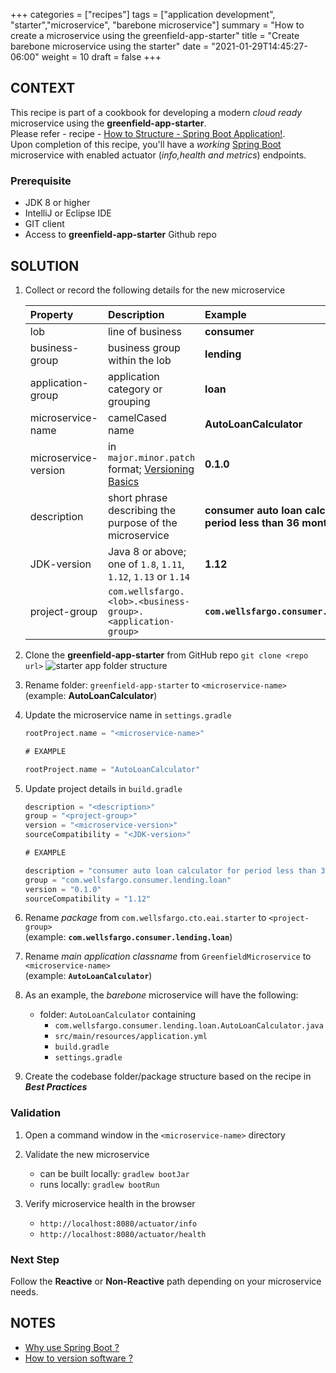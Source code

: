 +++
categories = ["recipes"]
tags = ["application development", "starter","microservice", "barebone microservice"]
summary = "How to create a microservice using the greenfield-app-starter"
title = "Create barebone microservice using the starter"
date = "2021-01-29T14:45:27-06:00"
weight = 10
draft = false
+++

## CONTEXT
This recipe is part of a cookbook for developing a modern _cloud ready_ microservice using the **greenfield-app-starter**.  
Please refer - recipe - [How to Structure - Spring Boot Application!](/best-practices/spring-boot-structure/).  
Upon completion of this recipe, you'll have a _working_  [Spring Boot](https://medium.com/stuff-about-cloud-native-development/my-spring-boot-101-journal-getting-started-5183f68606cb) microservice with enabled actuator (_info,health and metrics_) endpoints.

### Prerequisite

- JDK 8 or higher
- IntelliJ or Eclipse IDE
- GIT client
- Access to **greenfield-app-starter** Github repo

## SOLUTION

1. Collect or record the following details for the new microservice

   | Property        | Description | Example |
   | :---          |    :----   |  :----   |
   | lob  | line of business | **consumer** |
   | business-group | business group within the lob | **lending** |
   | application-group  | application category or grouping | **loan** |
   | microservice-name      | camelCased name  | **AutoLoanCalculator**
   | microservice-version    | in `major.minor.patch` format; [Versioning Basics](https://medium.com/fiverr-engineering/major-minor-patch-a5298e2e1798) | **0.1.0**
   | description    | short phrase describing the purpose of the microservice | **consumer auto loan calculator for period less than 36 months**
   | JDK-version  |Java 8 or above; one of `1.8`, `1.11`, `1.12`, `1.13` or `1.14`| **1.12**
   | project-group  | `com.wellsfargo.<lob>.<business-group>.<application-group>` |  **`com.wellsfargo.consumer.lending.loan`**

1. Clone the **greenfield-app-starter** from GitHub repo `git clone <repo url>`
![starter app folder structure](/images/resized.jpg)

1. Rename folder: `greenfield-app-starter` to `<microservice-name>`  
   (example: **AutoLoanCalculator**)

1. Update the microservice name in `settings.gradle`

   ```gradle
   rootProject.name = "<microservice-name>"
   ```

   ```gradle
   # EXAMPLE
   
   rootProject.name = "AutoLoanCalculator"
   ```   


1. Update project details in `build.gradle`
   
   ```gradle
   description = "<description>"
   group = "<project-group>"
   version = "<microservice-version>"
   sourceCompatibility = "<JDK-version>"
   ```

    ```gradle
   # EXAMPLE
   
   description = "consumer auto loan calculator for period less than 36 months"
   group = "com.wellsfargo.consumer.lending.loan"
   version = "0.1.0"
   sourceCompatibility = "1.12"
   ```
   
1. Rename _package_ from `com.wellsfargo.cto.eai.starter` to `<project-group>`  
   (example: **`com.wellsfargo.consumer.lending.loan`**)

1. Rename _main application classname_ from `GreenfieldMicroservice` to `<microservice-name>`  
   (example: **`AutoLoanCalculator`**)

1. As an example, the _barebone_ microservice will have the following:
   
   * folder: `AutoLoanCalculator` containing
      * `com.wellsfargo.consumer.lending.loan.AutoLoanCalculator.java`
      * `src/main/resources/application.yml`
      * `build.gradle`
      * `settings.gradle`
   

1. Create the codebase folder/package structure based on the recipe in ***Best Practices***

### Validation

1. Open a command window in the `<microservice-name>` directory

1. Validate the new microservice
   - can be built locally: `gradlew bootJar`
   - runs locally: `gradlew bootRun`

1. Verify microservice health in the browser
   - `http://localhost:8080/actuator/info`
   - `http://localhost:8080/actuator/health`


### Next Step
Follow the **Reactive** or **Non-Reactive** path depending on your microservice needs. 

## NOTES
* [Why use Spring Boot ?](https://medium.com/stuff-about-cloud-native-development/my-spring-boot-101-journal-getting-started-5183f68606cb)
* [How to version software ?](https://semver.org/)
